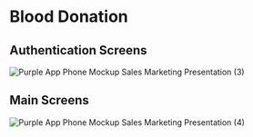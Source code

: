 # Blood Donation


## Authentication Screens

![Purple App Phone Mockup Sales Marketing Presentation (3)](https://github.com/AroojAslam/blood_donation_app/assets/101873027/eda5f4df-7b99-4d26-aa97-595e210b8ee5)
## Main Screens
![Purple App Phone Mockup Sales Marketing Presentation (4)](https://github.com/AroojAslam/blood_donation_app/assets/101873027/c52b86de-2e6a-465d-856a-d4903f6a3143)
